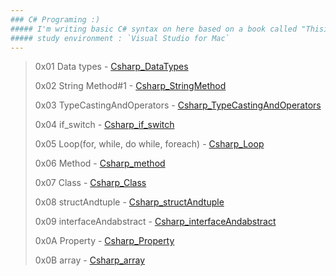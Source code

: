 ```yaml
---
### C# Programing :)
##### I'm writing basic C# syntax on here based on a book called "ThisisCsharp".
##### study environment : `Visual Studio for Mac`
---
```

>0x01 Data types - [Csharp_DataTypes](https://github.com/chanos-dev/basic-csharp/tree/master/Csharp_DataTypes)
>
>0x02 String Method#1 - [Csharp_StringMethod](https://github.com/chanos-dev/basic-csharp/tree/master/Csharp_StringMethod)
>
>0x03 TypeCastingAndOperators - [Csharp_TypeCastingAndOperators](https://github.com/chanos-dev/basic-csharp/tree/master/Csharp_TypeCastingAndOperators)
>
>0x04 if_switch - [Csharp_if_switch](https://github.com/chanos-dev/basic-csharp/tree/master/Csharp_if_switch)
>
>0x05 Loop(for, while, do while, foreach) - [Csharp_Loop](https://github.com/chanos-dev/basic-csharp/tree/master/Csharp_Loop)
>
>0x06 Method - [Csharp_method](https://github.com/chanos-dev/basic-csharp/tree/master/Csharp_method)
>
>0x07 Class - [Csharp_Class](https://github.com/chanos-dev/basic-csharp/tree/master/Csharp_Class)
>
>0x08 structAndtuple - [Csharp_structAndtuple](https://github.com/chanos-dev/basic-csharp/tree/master/Csharp_structAndtuple)
>
>0x09 interfaceAndabstract - [Csharp_interfaceAndabstract](https://github.com/chanos-dev/basic-csharp/tree/master/Csharp_interfaceAndabstract)
>
>0x0A Property - [Csharp_Property](https://github.com/chanos-dev/basic-csharp/tree/master/Csharp_property)
>
>0x0B array - [Csharp_array](https://github.com/chanos-dev/basic-csharp/tree/master/Csharp_array)